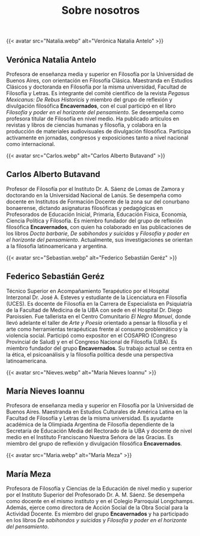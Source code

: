 ﻿---
title: Sobre nosotros
resources:
  - src: "Carlos.webp"
  - src: "Maria.webp"
  - src: "Sebastian.webp"
  - src: "Nieves.webp"
  - src: "Natalia.webp"
---

<div class="team-grid">

  <article class="team-card">
    {{< avatar src="Natalia.webp" alt="Verónica Natalia Antelo" >}}
    <div class="team-text">
      <h2>Verónica Natalia Antelo</h2>
     <p>Profesora de enseñanza media y superior en Filosofía por la Universidad de Buenos Aires, con orientación en Filosofía Clásica. 
    Maestranda en Estudios Clásicos y doctoranda en Filosofía por la misma universidad, Facultad de Filosofía y Letras. 
    Es integrante del comité científico de la revista <em>Pegasus Mexicanus: De Rebus Historicis</em> y miembro del grupo de reflexión y divulgación filosófica 
    <strong>Encavernados</strong>, con el cual participó en el libro <em>Filosofía y poder en el horizonte del pensamiento</em>. 
    Se desempeña como profesora titular de Filosofía en nivel medio. Ha publicado artículos en revistas y libros de ciencias humanas y filosofía, 
    y colabora en la producción de materiales audiovisuales de divulgación filosófica. 
    Participa activamente en jornadas, congresos y exposiciones tanto a nivel nacional como internacional.</p>
    </div>
  </article>
  
  <article class="team-card">
    {{< avatar src="Carlos.webp" alt="Carlos Alberto Butavand" >}}
    <div class="team-text">
      <h2>Carlos Alberto Butavand</h2>
   <p>
    Profesor de Filosofía por el Instituto Dr. A. Sáenz de Lomas de Zamora y doctorando en la Universidad Nacional de Lanús. 
    Se desempeña como docente en Institutos de Formación Docente de la zona sur del conurbano bonaerense, dictando asignaturas filosóficas y pedagógicas 
    en Profesorados de Educación Inicial, Primaria, Educación Física, Economía, Ciencia Política y Filosofía. 
    Es miembro fundador del grupo de reflexión filosófica <strong>Encavernados</strong>, con quien ha colaborado en las publicaciones de los libros 
    <em>Docta barbarie</em>, <em>De sabihondos y suicidas</em> y <em>Filosofía y poder en el horizonte del pensamiento</em>. 
    Actualmente, sus investigaciones se orientan a la filosofía latinoamericana y argentina.
  </p>
    </div>
  </article>


  <article class="team-card">
    {{< avatar src="Sebastian.webp" alt="Federico Sebastián Geréz" >}}
    <div class="team-text">
      <h2>Federico Sebastián Geréz</h2>
     <p>
    Técnico Superior en Acompañamiento Terapéutico por el Hospital Interzonal Dr. José A. Esteves y estudiante de la Licenciatura en Filosofía (UCES). 
    Es docente de Filosofía en la Carrera de Especialista en Psiquiatría de la Facultad de Medicina de la UBA con sede en el Hospital Dr. Diego Paroissien. 
    Fue tallerista en el Centro Comunitario <em>El Negro Manuel</em>, donde llevó adelante el taller de <em>Arte y Poesía</em> orientado a pensar la filosofía y el arte 
    como herramientas terapéuticas frente al consumo problemático y la violencia social. 
    Participó como expositor en el COSAPRO (Congreso Provincial de Salud) y en el Congreso Nacional de Filosofía (UBA). 
    Es miembro fundador del grupo <strong>Encavernados</strong>. 
    Su trabajo actual se centra en la ética, el psicoanálisis y la filosofía política desde una perspectiva latinoamericana.
  </p>
    </div>
  </article>

  <article class="team-card">
    {{< avatar src="Nieves.webp" alt="Marí­a Nieves Ioannu" >}}
    <div class="team-text">
      <h2>Marí­a Nieves Ioannu</h2>
    <p>Profesora de enseñanza media y superior en Filosofía por la Universidad de Buenos Aires. 
    Maestranda en Estudios Culturales de América Latina en la Facultad de Filosofía y Letras de la misma universidad. 
    Es ayudante académica de la Olimpiada Argentina de Filosofía dependiente de la Secretaría de Educación Media del Rectorado de la UBA 
    y docente de nivel medio en el Instituto Franciscano Nuestra Señora de las Gracias. 
    Es miembro del grupo de reflexión y divulgación filosófica <strong>Encavernados</strong>.
    </p>
    </div>
  </article>
  
  <article class="team-card">
    {{< avatar src="Maria.webp" alt="María Meza" >}}
    <div class="team-text">
      <h2>María Meza</h2>
  <p>
    Profesora de Filosofía y Ciencias de la Educación de nivel medio y superior por el Instituto Superior del Profesorado Dr. A. M. Sáenz. 
    Se desempeña como docente en el mismo instituto y en el Colegio Parroquial Longchamps. 
    Además, ejerce como directora de Acción Social de la Obra Social para la Actividad Docente. 
    Es miembro del grupo <strong>Encavernados</strong> y ha participado en los libros <em>De sabihondos y suicidas</em> y 
    <em>Filosofía y poder en el horizonte del pensamiento</em>.
  </p>
    </div>
  </article>


</div>

